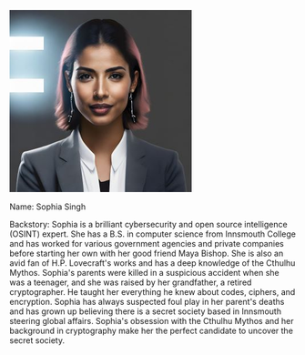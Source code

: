 ![Sophia Singh](../assets/img/sophia.jpg)

Name: Sophia Singh

Backstory: Sophia is a brilliant cybersecurity and open source intelligence (OSINT) expert. She has a B.S. in computer science from Innsmouth College and has worked for various government agencies and private companies before starting her own with her good friend Maya Bishop. She is also an avid fan of H.P. Lovecraft's works and has a deep knowledge of the Cthulhu Mythos. Sophia's parents were killed in a suspicious accident when she was a teenager, and she was raised by her grandfather, a retired cryptographer. He taught her everything he knew about codes, ciphers, and encryption. Sophia has always suspected foul play in her parent's deaths and has grown up believing there is a secret society based in Innsmouth steering global affairs. Sophia's obsession with the Cthulhu Mythos and her background in cryptography make her the perfect candidate to uncover the secret society.

